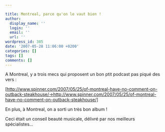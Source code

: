 ```yaml
---

title: Montreal, parce qu'on le vaut bien !
author:
  display_name: ''
  login: ''
  email: ''
  url: ''
wordpress_id: 385
date: '2007-05-28 11:06:00 +0200'
categories: []
tags: []
comments: []
---
```

A Montreal, y a trois mecs qui proposent un bon ptit podcast pas piqué des vers : 

[http://www.spinner.com/2007/05/25/of-montreal-have-no-comment-on-outback-steakhouse/->http://www.spinner.com/2007/05/25/of-montreal-have-no-comment-on-outback-steakhouse/]

En plus, à Montreal, on a sorti un très bon album !

Ceci était un conseil beauté musicale, délivré par nos meilleurs spécialistes...
